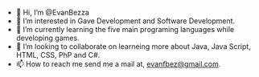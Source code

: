 - 👋 Hi, I’m @EvanBezza
- 👀 I’m interested in Gave Development and Software Development.
- 🌱 I’m currently learning the five main programing languages while developing games.
- 💞️ I’m looking to collaborate on learneing more about Java, Java Script, HTML, CSS, PhP and C#.
- 📫 How to reach me send me a mail at, evanfbez@gmail.com.

<!---
EvanBezza/EvanBezza is a ✨ special ✨ repository because its `README.md` (this file) appears on your GitHub profile.
You can click the Preview link to take a look at your changes.
--->
